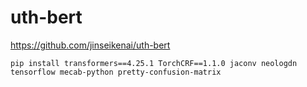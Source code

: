 # uth-bert

https://github.com/jinseikenai/uth-bert

 ```pip install transformers==4.25.1 TorchCRF==1.1.0 jaconv neologdn tensorflow mecab-python pretty-confusion-matrix ```
